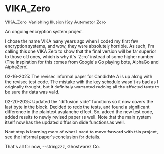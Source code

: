 # VIKA_Zero


VIKA_Zero: Vanishing Illusion Key Automator Zero

An ongoing encryption system project.


I chose the name VIKA many years ago when I coded my first few encryption systems, and wow, they were
absolutely horrible. As such, I'm calling this one VIKA Zero to show that the final version will be far
superior to those old ones, which is why it's 'Zero' instead of some higher number (The inspiration for this 
comes from Google's Go playing bots, AlphaGo and AlphaZero).


02-16-2025: The revised informal paper for Candidate A is up along with the revised test code. The mistake with the key schedule
wasn't as bad as I originally thought, but it definitely warranted redoing all the affected tests to be sure the data
was valid.


02-20-2025: Updated the "diffusion slide" functions so it now covers the last byte in the block.
Decided to redo the tests, and found a significant difference in the plaintext avalanche effect.
So, added the new test code, added results to newly revised paper as well. Note that the main system
itself now has the updated diffusion slide functions as well.


Next step is learning more of what I need to move forward with this project, see the informal paper's conclusion for details.


That's all for now,
--stringzzz, Ghostwarez Co.
